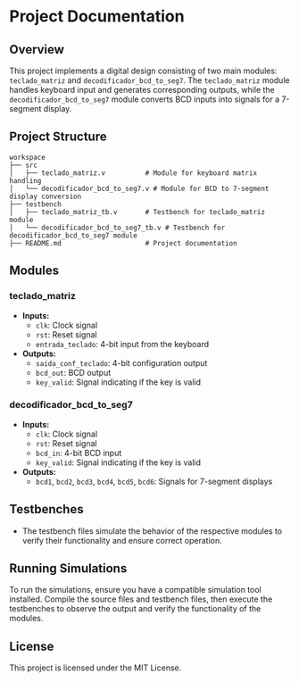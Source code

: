 # Project Documentation

## Overview
This project implements a digital design consisting of two main modules: `teclado_matriz` and `decodificador_bcd_to_seg7`. The `teclado_matriz` module handles keyboard input and generates corresponding outputs, while the `decodificador_bcd_to_seg7` module converts BCD inputs into signals for a 7-segment display.

## Project Structure
```
workspace
├── src
│   ├── teclado_matriz.v          # Module for keyboard matrix handling
│   └── decodificador_bcd_to_seg7.v # Module for BCD to 7-segment display conversion
├── testbench
│   ├── teclado_matriz_tb.v       # Testbench for teclado_matriz module
│   └── decodificador_bcd_to_seg7_tb.v # Testbench for decodificador_bcd_to_seg7 module
├── README.md                     # Project documentation
```

## Modules

### teclado_matriz
- **Inputs:**
  - `clk`: Clock signal
  - `rst`: Reset signal
  - `entrada_teclado`: 4-bit input from the keyboard
- **Outputs:**
  - `saida_conf_teclado`: 4-bit configuration output
  - `bcd_out`: BCD output
  - `key_valid`: Signal indicating if the key is valid

### decodificador_bcd_to_seg7
- **Inputs:**
  - `clk`: Clock signal
  - `rst`: Reset signal
  - `bcd_in`: 4-bit BCD input
  - `key_valid`: Signal indicating if the key is valid
- **Outputs:**
  - `bcd1`, `bcd2`, `bcd3`, `bcd4`, `bcd5`, `bcd6`: Signals for 7-segment displays

## Testbenches
- The testbench files simulate the behavior of the respective modules to verify their functionality and ensure correct operation.

## Running Simulations
To run the simulations, ensure you have a compatible simulation tool installed. Compile the source files and testbench files, then execute the testbenches to observe the output and verify the functionality of the modules.

## License
This project is licensed under the MIT License.